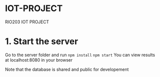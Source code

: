 # IOT-PROJECT
RIO203 IOT PROJECT

# 1. Start the server

Go to the server folder and run 
`npm install`
`npm start`
You can view results at localhost:8080 in your browser

Note that the database is shared and public for developement 